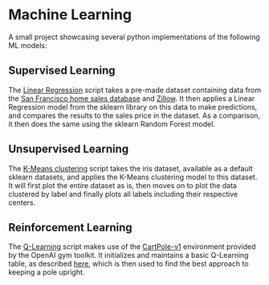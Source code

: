 # Machine Learning

A small project showcasing several python implementations of the following ML models:

## Supervised Learning

The [Linear Regression](linear_regression.py) script takes a pre-made dataset containing data from the [San Francisco home sales database](www.sfgate.com) and [Zillow](www.zillow.com).
It then applies a Linear Regression model from the sklearn library on this data to make predictions, and compares the results to the sales price in the dataset. As a comparison, it then does the same using the sklearn Random Forest model.

## Unsupervised Learning

The [K-Means clustering](k-model.py) script takes the iris dataset, available as a default sklearn datasets, and applies the K-Means clustering model to this dataset.
It will first plot the entire dataset as is, then moves on to plot the data clustered by label and finally plots all labels including their respective centers.

## Reinforcement Learning

The [Q-Learning](q-learning.py) script makes use of the [CartPole-v1](https://gym.openai.com/envs/CartPole-v1/) environment provided by the OpenAI gym toolkit.
It initializes and maintains a basic Q-Learning table, as described [here](http://mnemstudio.org/path-finding-q-learning-tutorial.htm), which is then used to find the best approach to keeping a pole upright. 
